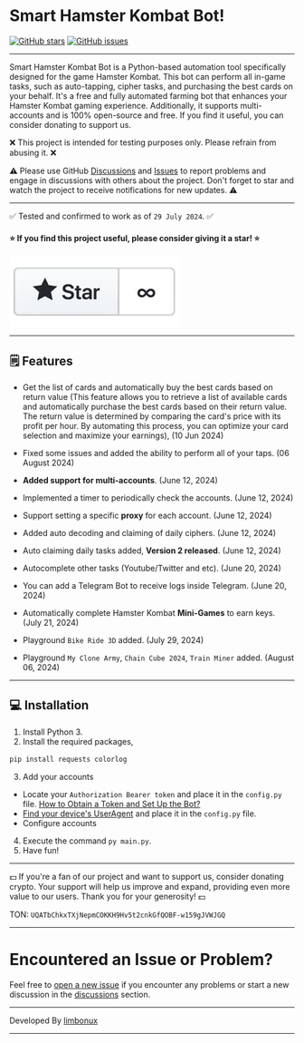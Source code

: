 # Smart Hamster Kombat Bot!

[![GitHub stars](https://img.shields.io/github/stars/limbonux/SmartHamsterKombatBot.svg)](https://github.com/limbonux/SmartHamsterKombatBot/stargazers)
[![GitHub issues](https://img.shields.io/github/issues/limbonux/SmartHamsterKombatBot.svg)](https://github.com/limbonux/SmartHamsterKombatBot/issues)

<hr>

Smart Hamster Kombat Bot is a Python-based automation tool specifically designed for the game Hamster Kombat. This bot can perform all in-game tasks, such as auto-tapping, cipher tasks, and purchasing the best cards on your behalf. It's a free and fully automated farming bot that enhances your Hamster Kombat gaming experience. Additionally, it supports multi-accounts and is 100% open-source and free. If you find it useful, you can consider donating to support us.

❌ This project is intended for testing purposes only. Please refrain from abusing it. ❌

⚠️ Please use GitHub [Discussions](https://github.com/limbonux/SmartHamsterKombatBot/discussions) and [Issues](https://github.com/limbonux/SmartHamsterKombatBot/issues) to report problems and engage in discussions with others about the project. Don't forget to star and watch the project to receive notifications for new updates. ⚠️

<hr>

✅ Tested and confirmed to work as of `29 July 2024`. ✅

#### ⭐ If you find this project useful, please consider giving it a star! ⭐

<a href="https://github.com/limbonux/SmartHamsterKombatBot/stargazers"><img align="center" src="https://raw.githubusercontent.com/limbonux/SmartHamsterKombatBot/main/github_star.png" alt="github_star" /></a>

<hr>

## 🗒️ Features

- Get the list of cards and automatically buy the best cards based on return value (This feature allows you to retrieve a list of available cards and automatically purchase the best cards based on their return value. The return value is determined by comparing the card's price with its profit per hour. By automating this process, you can optimize your card selection and maximize your earnings), (10 Jun 2024)
- Fixed some issues and added the ability to perform all of your taps. (06 August 2024)

- **Added support for multi-accounts**. (June 12, 2024)
- Implemented a timer to periodically check the accounts. (June 12, 2024)
- Support setting a specific **proxy** for each account. (June 12, 2024)
- Added auto decoding and claiming of daily ciphers. (June 12, 2024)
- Auto claiming daily tasks added, **Version 2 released**. (June 12, 2024)
- Autocomplete other tasks (Youtube/Twitter and etc). (June 20, 2024)
- You can add a Telegram Bot to receive logs inside Telegram. (June 20, 2024)
- Automatically complete Hamster Kombat **Mini-Games** to earn keys. (July 21, 2024)
- Playground `Bike Ride 3D` added. (July 29, 2024)
- Playground `My Clone Army`, `Chain Cube 2024`, `Train Miner` added. (August 06, 2024)

<hr>

## 💻 Installation

1. Install Python 3.
2. Install the required packages,

```bash
pip install requests colorlog
```

3. Add your accounts

- Locate your `Authorization Bearer token` and place it in the `config.py` file. [How to Obtain a Token and Set Up the Bot?](https://www.youtube.com/)
- [Find your device's UserAgent](https://github.com/limbonux/SmartHamsterKombatBot/blob/main/useful_files/user-agents.md) and place it in the `config.py` file.
- Configure accounts

4. Execute the command `py main.py`.
5. Have fun!

<hr>

💵 If you're a fan of our project and want to support us, consider donating crypto. Your support will help us improve and expand, providing even more value to our users. Thank you for your generosity! 💵

TON:
`UQATbChkxTXjNepmCOKKH9Hv5t2cnkGfQOBF-w159gJVWJGQ`

<hr>
<!--
## 📽️ Tutorial and Test

<a href="https://www.youtube.com/">
  <img align="center" src="https://raw.githubusercontent.com/limbonux/SmartHamsterKombatBot/main/thumbnail.png" alt="Youtube Video" />
</a>
-->

# Encountered an Issue or Problem?

Feel free to [open a new issue](https://github.com/limbonux/SmartHamsterKombatBot/issues) if you encounter any problems or start a new discussion in the [discussions](https://github.com/limbonux/SmartHamsterKombatBot/discussions) section.

---

Developed By [limbonux](https://github.com/limbonux)

<hr>
